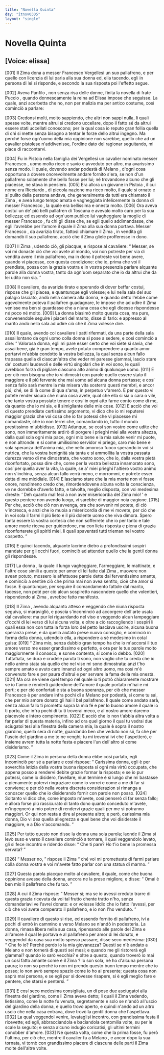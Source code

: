 ```yaml
---
title: "Novella Quinta"
day: "itnov0305"
layout: "single"
---
```

<div id="nov0305" type="novella" who="elissa">
 <h1>
  Novella Quinta
 </h1>
 <p>
  <h2>
   [Voice: elissa]
  </h2>
 </p>
 <argument>
  <p>
   <a name="p03050001">
    [001]
   </a>
   Il
   <name persref="zima" type="person">
    Zima
   </name>
   dona a
   <name persref="francesco" type="person">
    messer Francesco Vergellesi
   </name>
   un suo pallafreno, e per quello con licenzia di lui parla alla sua donna ed, ella tacendo, egli in persona di lei si risponde, e secondo la sua risposta poi l'effetto segue.
  </p>
 </argument>
 <div3 type="commentary" who="author">
  <p>
   <a name="p03050002">
    [002]
   </a>
   Aveva
   <name persref="panfilo" type="person">
    Panfilo
   </name>
   , non senza risa delle donne, finita la novella di
   <name persref="frapuccio" type="person">
    frate Puccio
   </name>
   , quando donnescamente la
   <name persref="neifile" type="person">
    reina
   </name>
   ad
   <name persref="elissa" type="person">
    Elissa
   </name>
   impose che seguisse. La quale, anzi acerbetta che no, non per malizia ma per antico costume, cos&iacute; cominci&ograve; a parlare:
  </p>
 </div3>
 <div3 type="commentary" who="elissa">
  <p>
   <a name="p03050003">
    [003]
   </a>
   Credonsi molti, molto sappiendo, che altri non sappi nulla, li quali spesse volte, mentre altrui si credono uccellare, dopo il fatto s&eacute; da altrui essere stati uccellati conoscono; per la qual cosa io reputo gran follia quella di chi si mette senza bisogno a tentar le forze dello altrui ingegno. Ma perch&eacute; forse ogn'uomo della mia oppinione non sarebbe, quello che ad un cavalier pistolese n'addivenisse, l'ordine dato del ragionar seguitando, mi piace di raccontarvi.
  </p>
 </div3>
 <p>
  <a name="p03050004">
   [004]
  </a>
  Fu in
  <name placeref="pistoia" type="place">
   Pistoia
  </name>
  nella famiglia dei Vergellesi un cavalier nominato
  <name persref="francesco" type="person">
   messer Francesco
  </name>
  , uomo molto ricco e savio e avveduto per altro, ma avarissimo senza modo. Il quale, dovendo andar podest&agrave; di
  <name placeref="milano" type="place">
   Melano
  </name>
  , d'ogni cosa opportuna a dovere onorevolmente andare fornito s'era, se non d'un pallafreno solamente che bello fosse per lui; n&eacute; trovandone alcuno che gli piacesse, ne stava in pensiero.
  <a name="p03050005">
   [005]
  </a>
  Era allora un giovane in
  <name placeref="pistoia" type="place">
   Pistoia
  </name>
  , il cui nome era
  <name persref="zima" type="person">
   Ricciardo
  </name>
  , di piccola nazione ma ricco molto, il quale s&iacute; ornato e s&iacute; pulito della persona andava, che generalmente da tutti era chiamato il
  <name persref="zima" type="person">
   Zima
  </name>
  , e avea lungo tempo amata e vagheggiata infelicemente la donna di
  <name persref="francesco" type="person">
   messer Francesco
  </name>
  , la quale era bellissima e onesta molto.
  <a name="p03050006">
   [006]
  </a>
  Ora aveva costui un de' pi&uacute; belli pallafren di
  <name placeref="toscana" type="place">
   Toscana
  </name>
  e avevalo molto caro per la sua bellezza; ed essendo ad ogn'uom publico lui vagheggiare la moglie di
  <name persref="francesco" type="person">
   messer Francesco
  </name>
  , fu chi gli disse che, se egli quello addimandasse, che egli l'avrebbe per l'amore il quale il
  <name persref="zima" type="person">
   Zima
  </name>
  alla sua donna portava.
  <name persref="francesco" type="person">
   Messer Francesco
  </name>
  , da avarizia tirato, fattosi chiamare il
  <name persref="zima" type="person">
   Zima
  </name>
  , in vendita gli domand&ograve; il suo pallafreno, acci&ograve; che il
  <name persref="zima" type="person">
   Zima
  </name>
  gliele profferesse in dono.
 </p>
 <p>
  <a name="p03050007">
   [007]
  </a>
  Il
  <name persref="zima" type="person">
   Zima
  </name>
  , udendo ci&ograve;, gli piacque, e rispose al cavaliere:
  <q direct="unspecified" who="zima">
   Messer, se voi mi donaste ci&ograve; che voi avete al mondo, voi non potreste per via di vendita avere il mio pallafreno, ma in dono il potreste voi bene avere, quando vi piacesse, con questa condizione: che io, prima che voi il prendiate, possa con la grazia vostra e in vostra presenzia parlare alquante parole alla donna vostra, tanto da ogn'uom separato che io da altrui che da lei udito non sia.
  </q>
 </p>
 <p>
  <a name="p03050008">
   [008]
  </a>
  Il cavaliere, da avarizia tirato e sperando di dover beffar costui, rispose che gli piacea, e quantunque egli volesse; e lui nella sala del suo palagio lasciato, and&ograve; nella camera alla donna, e quando detto l'ebbe come agevolmente poteva il pallafren guadagnare, le impose che ad udire il
  <name persref="zima" type="person">
   Zima
  </name>
  venisse ma ben si guardasse che a niuna cosa che egli dicesse rispondesse n&eacute; poco n&eacute; molto.
  <a name="p03050009">
   [009]
  </a>
  La donna biasim&ograve; molto questa cosa, ma pure, convenendole seguire i piaceri del marito, disse di farlo: e appresso al marito and&ograve; nella sala ad udire ci&ograve; che il
  <name persref="zima" type="person">
   Zima
  </name>
  volesse dire.
 </p>
 <p>
  <a name="p03050010">
   [010]
  </a>
  Il quale, avendo col cavaliere i patti rifermati, da una parte della sala assai lontano da ogni uomo colla donna si pose a sedere, e cos&iacute; cominci&ograve; a dire:
  <q direct="unspecified" who="zima">
   Valorosa donna, egli mi pare esser certo che voi siete s&iacute; savia, che assai bene, gi&agrave; &egrave; gran tempo, avete potuto comprendere a quanto amor portarvi m'abbia condotto la vostra bellezza, la qual senza alcun fallo trapassa quella di ciascun'altra che veder mi paresse giammai, lascio stare de' costumi laudevoli e delle virt&uacute; singolari che in voi sono, le quali avrebbon forza di pigliare ciascuno alto animo di qualunque uomo.
   <a name="p03050011">
    [011]
   </a>
   E per ci&ograve; non bisogna che io vi dimostri con parole quello essere stato il maggiore e il pi&uacute; fervente che mai uomo ad alcuna donna portasse; e cos&iacute; senza fallo sar&agrave; mentre la mia misera vita sosterr&agrave; questi membri, e ancor pi&uacute;; ch&eacute;, se di l&agrave; come di qua s'ama, in perpetuo v'amer&ograve;. E per questo vi potete render sicura che niuna cosa avete, qual che ella si sia o cara o vile, che tanto vostra possiate tenere e cos&iacute; in ogni atto farne conto come di me, da quanto che io mi sia, e il simigliante delle mie cose.
   <a name="p03050012">
    [012]
   </a>
   E acci&ograve; che voi di questo prendiate certissimo argomento, vi dico che io mi reputerei maggior grazia che voi cosa che io far potessi che vi piacesse mi comandaste, che io non terrei che, comandando io, tutto il mondo prestissimo m'ubbidisse.
   <a name="p03050013">
    [013]
   </a>
   Adunque, se cos&iacute; son vostro come udite che sono, non immeritamente ardir&ograve; di porgere i prieghi miei alla vostra altezza, dalla qual sola ogni mia pace, ogni mio bene e la mia salute venir mi puote, e non altronde: e s&iacute; come umilissimo servidor vi priego, caro mio bene e sola speranza dell'anima mia, che nello amoroso fuoco sperando in voi si nutrica, che la vostra benignit&agrave; sia tanta e s&iacute; ammollita la vostra passata durezza verso di me dimostrata, che vostro sono, che io, dalla vostra piet&agrave; riconfortato, possa dire che, come per la vostra bellezza innamorato sono, cos&iacute; per quella aver la vita, la quale, se a' miei prieghi l'altiero vostro animo non s'inchina, senza alcun fallo verr&agrave; meno, e morrommi, e potrete esser detta di me micidiale.
   <a name="p03050014">
    [014]
   </a>
   E lasciamo stare che la mia morte non vi fosse onore, nondimeno credo che, rimordendovene alcuna volta la conscienza, ve ne dorrebbe d'averlo fatto, e talvolta, meglio disposta, con voi medesima direste:
   <q direct="unspecified" type="othervoice" who="zima">
    Deh quanto mal feci a non aver misericordia del
    <name persref="zima" type="person">
     Zima
    </name>
    mio!
   </q>
   e questo pentere non avendo luogo, vi sarebbe di maggior noia cagione.
   <a name="p03050015">
    [015]
   </a>
   Per che, acci&ograve; che ci&ograve; non avvenga, ora che sovvenir mi potete, di ci&ograve; v'incresca, e anzi che io muoia a misericordia di me vi movete, per ci&ograve; che in voi sola il farmi il pi&uacute; lieto e il pi&uacute; dolente uomo che viva dimora. Spero tanta essere la vostra cortesia che non sofferrete che io per tanto e tale amore morte riceva per guiderdone, ma con lieta risposta e piena di grazia riconforterete gli spiriti miei, li quali spaventati tutti trieman nel vostro cospetto.
  </q>
 </p>
 <p>
  <a name="p03050016">
   [016]
  </a>
  E quinci tacendo, alquante lacrime dietro a profondissimi sospiri mandate per gli occhi fuori, cominci&ograve; ad attender quello che la gentil donna gli rispondesse.
 </p>
 <p>
  <a name="p03050017">
   [017]
  </a>
  La
  <name persref="donna-0305" type="person">
   donna
  </name>
  , la quale il lungo vagheggiare, l'armeggiare, le mattinate, e l'altre cose simili a queste per amor di lei fatte dal
  <name persref="zima" type="person">
   Zima
  </name>
  , muovere non avean potuto, mossero le affettuose parole dette dal ferventissimo amante, e cominci&ograve; a sentire ci&ograve; che prima mai non avea sentito, cio&egrave; che amor si fosse. E quantunque, per seguire il comandamento fattole dal marito, tacesse, non pot&eacute; per ci&ograve; alcun sospiretto nascondere quello che volentieri, rispondendo al
  <name persref="zima" type="person">
   Zima
  </name>
  , avrebbe fatto manifesto.
 </p>
 <p>
  <a name="p03050018">
   [018]
  </a>
  Il
  <name persref="zima" type="person">
   Zima
  </name>
  , avendo alquanto atteso e veggendo che niuna risposta seguiva, si maravigli&ograve;, e poscia s'incominci&ograve; ad accorgere dell'arte usata dal cavaliere: ma pur lei riguardando nel viso e veggendo alcun lampeggiare d'occhi di lei verso di lui alcuna volta, e oltre a ci&ograve; raccogliendo i sospiri li quali essa non con tutta la forza loro del petto lasciava uscire, alcuna buona speranza prese, e da quella aiutato prese nuovo consiglio, e cominci&ograve; in forma della donna, udendolo ella, a rispondere a s&eacute; medesimo in cotal guisa:
  <a name="p03050019">
   [019]
  </a>
  <q direct="unspecified" type="othervoice" who="zima">
   <name persref="zima" type="person">
    Zima
   </name>
   mio, senza dubbio gran tempo ha che io m'accorsi il tuo amore verso me esser grandissimo e perfetto, e ora per le tue parole molto maggiormente il conosco, e sonne contenta, s&iacute; come io debbo.
   <a name="p03050020">
    [020]
   </a>
   Tuttafiata, se dura e crudele paruta ti sono, non voglio che tu creda che io nello animo stata sia quello che nel viso mi sono dimostrata: anzi t'ho sempre amato e avuto caro innanzi ad ogni altro uomo, ma cos&iacute; m'&egrave; convenuto fare e per paura d'altrui e per servare la fama della mia onest&agrave;.
   <a name="p03050021">
    [021]
   </a>
   Ma ora ne viene quel tempo nel quale io ti potr&ograve; chiaramente mostrare se io t'amo e renderti guiderdone dell'amore il quale portato m'hai e mi porti; e per ci&ograve; confortati e sta a buona speranza, per ci&ograve; che
   <name persref="francesco" type="person">
    messer Francesco
   </name>
   &egrave; per andare infra pochi d&iacute; a
   <name placeref="milano" type="place">
    Melano
   </name>
   per podest&agrave;, s&iacute; come tu sai, che per mio amore donato gli hai il bel pallafreno. Il quale come andato sar&agrave;, senza alcun fallo ti prometto sopra la mia f&eacute; e per lo buono amore il quale io ti porto, che infra pochi d&iacute; tu ti troverai meco, e al nostro amore daremo piacevole e intero compimento.
   <a name="p03050022">
    [022]
   </a>
   E acci&ograve; che io non t'abbia altra volta a far parlar di questa materia, infino ad ora quel giorno il qual tu vedrai due sciugatoi tesi alla finestra della camera mia, la quale &egrave; sopra il nostro giardino, quella sera di notte, guardando ben che veduto non sii, fa che per l'uscio del giardino a me te ne venghi; tu mi troverai ivi che t'aspetter&ograve;, e insieme avrem tutta la notte festa e piacere l'un dell'altro s&iacute; come disideriamo.
  </q>
 </p>
 <p>
  <a name="p03050023">
   [023]
  </a>
  Come il
  <name persref="zima" type="person">
   Zima
  </name>
  in persona della donna ebbe cos&iacute; parlato, egli incominci&ograve; per s&eacute; a parlare e cos&iacute; rispose:
  <q direct="unspecified" who="zima">
   Carissima donna, egli &egrave; per soverchia letizia della vostra buona risposta s&iacute; ogni mia virt&uacute; occupata, che appena posso a rendervi debite grazie formar la risposta; e se io pur potessi, come io disidero, favellare, niun termine &egrave; s&iacute; lungo che mi bastasse a pienamente potervi ringraziare come io vorrei e come a me di far si conviene; e per ci&ograve; nella vostra discreta considerazion si rimanga a conoscer quello che io disiderando fornir con parole non posso.
   <a name="p03050024">
    [024]
   </a>
   Soltanto vi dico che, come imposto m'avete, cos&iacute; penser&ograve; di far senza fallo; e allora forse pi&uacute; rassicurato di tanto dono quanto conceduto m'avete, m'ingegner&ograve; a mio potere di rendervi grazie quali per me si potranno maggiori. Or qui non resta a dire al presente altro; e per&ograve;, carissima mia donna, Dio vi dea quella allegrezza e quel bene che voi disiderate il maggiore, e a Dio v'accomando.
  </q>
 </p>
 <p>
  <a name="p03050025">
   [025]
  </a>
  Per tutto questo non disse
  <name persref="donna-0305" type="person">
   la donna
  </name>
  una sola parola; laonde il
  <name persref="zima" type="person">
   Zima
  </name>
  si lev&ograve; suso e verso il cavaliere cominci&ograve; a tornare, il qual veggendolo levato, gli si fece incontro e ridendo disse:
  <q direct="unspecified" who="francesco">
   Che ti pare? Ho t'io bene la promessa servata?
  </q>
 </p>
 <p>
  <a name="p03050026">
   [026]
  </a>
  <q direct="unspecified" who="zima">
   Messer no,
  </q>
  rispose il
  <name persref="zima" type="person">
   Zima
  </name>
  <q direct="unspecified">
   ch&eacute; voi mi prometteste di farmi parlare colla donna vostra e voi m'avete fatto parlar con una statua di marmo.
  </q>
 </p>
 <p>
  <a name="p03050027">
   [027]
  </a>
  Questa parola piacque molto al cavaliere, il quale, come che buona oppinione avesse della donna, ancora ne la prese migliore, e disse:
  <q direct="unspecified" who="francesco">
   Omai &egrave; ben mio il pallafreno che fu tuo.
  </q>
 </p>
 <p>
  <a name="p03050028">
   [028]
  </a>
  A cui il
  <name persref="zima" type="person">
   Zima
  </name>
  rispose:
  <q direct="unspecified" who="zima">
   Messer s&iacute;; ma se io avessi creduto trarre di questa grazia ricevuta da voi tal frutto chente tratto n'ho, senza domandarlavi ve l'avrei donato: e or volesse Iddio che io fatto l'avessi, per ci&ograve; che voi avete comperato il pallafreno, e io non l'ho venduto.
  </q>
 </p>
 <p>
  <a name="p03050029">
   [029]
  </a>
  Il cavaliere di questo si rise, ed essendo fornito di pallafreno, ivi a pochi d&iacute; entr&ograve; in cammino e verso
  <name placeref="milano" type="place">
   Melano
  </name>
  se n'and&ograve; in podesteria. La donna, rimasa libera nella sua casa, ripensando alle parole del
  <name persref="zima" type="person">
   Zima
  </name>
  e all'amore il qual le portava e al pallafreno per amor di lei donato, e veggendol da casa sua molto spesso passare, disse seco medesima:
  <a name="p03050030">
   [030]
  </a>
  <q direct="unspecified" type="internalmonologue" who="donna-0305">
   Che fo io? Perch&eacute; perdo io la mia giovanezza? Questi se n'&egrave; andato a Melano e non torner&agrave; di questi sei mesi; e quando me gli ristorer&agrave; egli giammai? quando io sar&ograve; vecchia? e oltre a questo, quando trover&ograve; io mai un cos&iacute; fatto amante come &egrave; il
   <name persref="zima" type="person">
    Zima
   </name>
   ? Io son sola, n&eacute; ho d'alcuna persona paura; io non so perch&eacute; io non mi prendo questo buon tempo mentre che io posso; io non avr&ograve; sempre spazio come io ho al presente; questa cosa non sapr&agrave; mai persona, e se egli pur si dovesse risapere, si &egrave; egli meglio fare e pentere, che starsi e pentersi.
  </q>
 </p>
 <p>
  <a name="p03050031">
   [031]
  </a>
  E cos&iacute; seco medesima consigliata, un d&iacute; pose due asciugatoi alla finestra del giardino, come il
  <name persref="zima" type="person">
   Zima
  </name>
  aveva detto; li quali il
  <name persref="zima" type="person">
   Zima
  </name>
  vedendo, lietissimo, come la notte fu venuta, segretamente e solo se n'and&ograve; all'uscio del giardino della donna, e quello trov&ograve; aperto, e quindi n'and&ograve; ad un altro uscio che nella casa entrava, dove trov&ograve; la gentil donna che l'aspettava.
  <a name="p03050032">
   [032]
  </a>
  La qual veggendol venire, levataglisi incontro, con grandissima festa il ricevette; ed egli, abbracciandola e baciandola centomilia volte, su per le scale la seguit&ograve;; e senza alcuno indugio coricatisi, gli ultimi termini conobber d'amore.
  <a name="p03050033">
   [033]
  </a>
  N&eacute; questa volta, come che la prima fosse, fu per&ograve; l'ultima, per ci&ograve; che, mentre il cavalier fu a
  <name placeref="milano" type="place">
   Melano
  </name>
  , e ancor dopo la sua tornata, vi torn&ograve; con grandissimo piacere di ciascuna delle parti il
  <name persref="zima" type="person">
   Zima
  </name>
  molte dell'altre volte.
 </p>
</div>